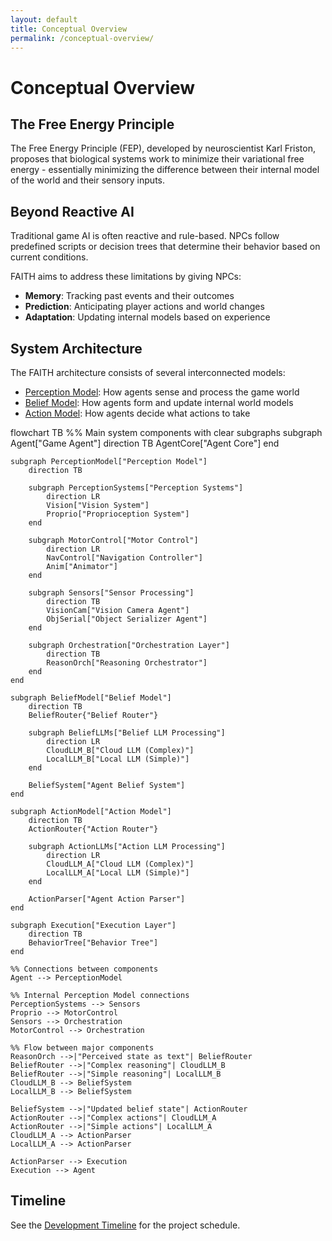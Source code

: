 ```yaml
---
layout: default
title: Conceptual Overview
permalink: /conceptual-overview/
---
```


# Conceptual Overview

## The Free Energy Principle

The Free Energy Principle (FEP), developed by neuroscientist Karl Friston, proposes that biological systems work to minimize their variational free energy - essentially minimizing the difference between their internal model of the world and their sensory inputs.

## Beyond Reactive AI

Traditional game AI is often reactive and rule-based. NPCs follow predefined scripts or decision trees that determine their behavior based on current conditions.

FAITH aims to address these limitations by giving NPCs:

- **Memory**: Tracking past events and their outcomes
- **Prediction**: Anticipating player actions and world changes
- **Adaptation**: Updating internal models based on experience

## System Architecture

The FAITH architecture consists of several interconnected models:

- [Perception Model](/FAITH/perception-model/): How agents sense and process the game world
- [Belief Model](/FAITH/belief-model/): How agents form and update internal world models
- [Action Model](/FAITH/action-model/): How agents decide what actions to take

<div class="mermaid">
flowchart TB
    %% Main system components with clear subgraphs
    subgraph Agent["Game Agent"]
        direction TB
        AgentCore["Agent Core"]
    end

    subgraph PerceptionModel["Perception Model"]
        direction TB
        
        subgraph PerceptionSystems["Perception Systems"]
            direction LR
            Vision["Vision System"]
            Proprio["Proprioception System"]
        end
        
        subgraph MotorControl["Motor Control"]
            direction LR
            NavControl["Navigation Controller"]
            Anim["Animator"]
        end
        
        subgraph Sensors["Sensor Processing"]
            direction TB
            VisionCam["Vision Camera Agent"]
            ObjSerial["Object Serializer Agent"]
        end
        
        subgraph Orchestration["Orchestration Layer"]
            direction TB
            ReasonOrch["Reasoning Orchestrator"]
        end
    end
    
    subgraph BeliefModel["Belief Model"]
        direction TB
        BeliefRouter{"Belief Router"}
        
        subgraph BeliefLLMs["Belief LLM Processing"]
            direction LR
            CloudLLM_B["Cloud LLM (Complex)"]
            LocalLLM_B["Local LLM (Simple)"]
        end
        
        BeliefSystem["Agent Belief System"]
    end
    
    subgraph ActionModel["Action Model"]
        direction TB
        ActionRouter{"Action Router"}
        
        subgraph ActionLLMs["Action LLM Processing"]
            direction LR
            CloudLLM_A["Cloud LLM (Complex)"]
            LocalLLM_A["Local LLM (Simple)"]
        end
        
        ActionParser["Agent Action Parser"]
    end
    
    subgraph Execution["Execution Layer"]
        direction TB
        BehaviorTree["Behavior Tree"]
    end
    
    %% Connections between components
    Agent --> PerceptionModel
    
    %% Internal Perception Model connections
    PerceptionSystems --> Sensors
    Proprio --> MotorControl
    Sensors --> Orchestration
    MotorControl --> Orchestration
    
    %% Flow between major components
    ReasonOrch -->|"Perceived state as text"| BeliefRouter
    BeliefRouter -->|"Complex reasoning"| CloudLLM_B
    BeliefRouter -->|"Simple reasoning"| LocalLLM_B
    CloudLLM_B --> BeliefSystem
    LocalLLM_B --> BeliefSystem
    
    BeliefSystem -->|"Updated belief state"| ActionRouter
    ActionRouter -->|"Complex actions"| CloudLLM_A
    ActionRouter -->|"Simple actions"| LocalLLM_A
    CloudLLM_A --> ActionParser
    LocalLLM_A --> ActionParser
    
    ActionParser --> Execution
    Execution --> Agent
</div>

## Timeline

See the [Development Timeline](/FAITH/development-timeline/) for the project schedule.
